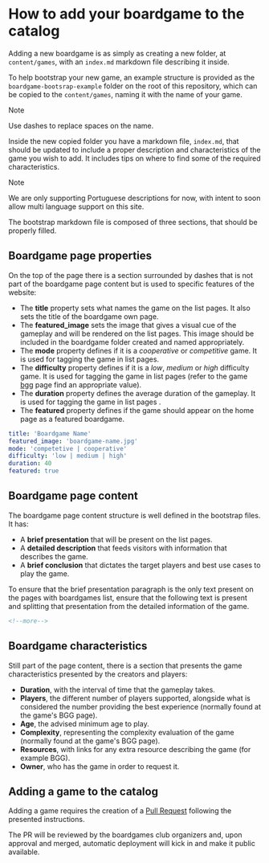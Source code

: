 # How to add your boardgame to the catalog

Adding a new boardgame is as simply as creating a new folder, at `content/games`, with an `index.md` markdown file describing it inside.

To help bootstrap your new game, an example structure is provided as the `boardgame-bootsrap-example` folder on the root of this repository, which can be copied to the `content/games`, naming it with the name of your game.

> [!NOTE]
> Use dashes to replace spaces on the name.

Inside the new copied folder you have a markdown file, `index.md`, that should be updated to include a proper description and characteristics of the game you wish to add. It includes tips on where to find some of the required characteristics.

> [!NOTE]
> We are only supporting Portuguese descriptions for now, with intent to soon allow multi language support on this site.

The bootstrap markdown file is composed of three sections, that should be properly filled.

## Boardgame page properties

On the top of the page there is a section surrounded by dashes that is not part of the boardgame page content but
is used to specific features of the website:

- The **title** property sets what names the game on the list pages. It also sets the title of the boardgame own page.
- The **featured_image** sets the image that gives a visual cue of the gameplay and will be rendered on the list pages. This image should be included in the boardgame folder created and named appropriately.
- The **mode** property defines if it is a *cooperative* or *competitive* game. It is used for tagging the game in list pages.
- The **difficulty** property defines if it is a *low*, *medium* or *high* difficulty game. It is used for tagging the game in list pages (refer to the game [bgg](https://boardgamegeek.com) page find an appropriate value).
- The **duration** property defines the average duration of the gameplay. It is used for tagging the game in list pages .
- The **featured** property defines if the game should appear on the home page as a featured boardgame.

```yaml
title: 'Boardgame Name'
featured_image: 'boardgame-name.jpg'
mode: 'competetive | cooperative'
difficulty: 'low | medium | high'
duration: 40
featured: true
```

## Boardgame page content

The boardgame page content structure is well defined in the bootstrap files. It has:

- A **brief presentation** that will be present on the list pages.
- A **detailed description** that feeds visitors with information that describes the game.
- A **brief conclusion** that dictates the target players and best use cases to play the game.

To ensure that the brief presentation paragraph is the only text present on the pages with boardgames list, ensure
that the following text is present and splitting that presentation from the detailed information of the game.

```html
<!--more-->
```

## Boardgame characteristics

Still part of the page content, there is a section that presents the game characteristics presented by the creators and players:


- **Duration**, with the interval of time that the gameplay takes.
- **Players**, the different number of players supported, alongside what is considered the number providing the best experience (normally found at the game's BGG page).
- **Age**, the advised minimum age to play.
- **Complexity**, representing the complexity evaluation of the game (normally found at the game's BGG page).
- **Resources**, with links for any extra resource describing the game (for example BGG).
- **Owner**, who has the game in order to request it.

## Adding a game to the catalog

Adding a game requires the creation of a [Pull Request](https://docs.github.com/en/pull-requests/collaborating-with-pull-requests/proposing-changes-to-your-work-with-pull-requests/creating-a-pull-request) following the presented instructions.

The PR will be reviewed by the boardgames club organizers and, upon approval and merged, automatic deployment will kick in and make it public available.
